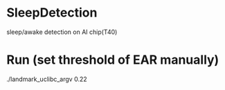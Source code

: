 # SleepDetection
sleep/awake detection on AI chip(T40)

# Run (set threshold of EAR manually)
./landmark_uclibc_argv 0.22
